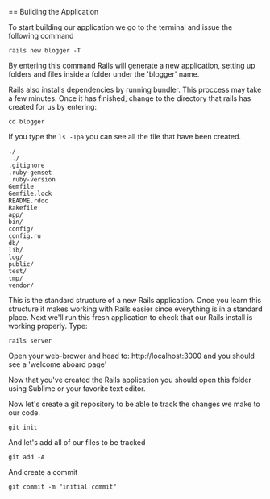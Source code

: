 == Building the Application

To start building our application we go to the terminal and issue the
following command

```console
rails new blogger -T
```

By entering this command Rails will generate a new application, setting
up folders and files inside a folder under the 'blogger' name.

Rails also installs dependencies by running bundler. This proccess may
take a few minutes. Once it has finished, change to the directory that
rails has created for us by entering:

```console
cd blogger
```
If you type the ```ls -1pa``` you can see all the file that have been
created.

```console
./
../
.gitignore
.ruby-gemset
.ruby-version
Gemfile
Gemfile.lock
README.rdoc
Rakefile
app/
bin/
config/
config.ru
db/
lib/
log/
public/
test/
tmp/
vendor/
````

This is the standard structure of a new Rails application. Once you
learn this structure it makes working with Rails easier since everything
is in a standard place. Next we'll run this fresh application to check
that our Rails install is working properly. Type:

```console
rails server
```

Open your web-brower and head to: http://localhost:3000 and you should
see a 'welcome aboard page'

Now that you've created the Rails application you should open this
folder using Sublime or your favorite text editor.

Now let's create a git repository to be able to track the changes we
make to our code.

```console
git init
```

And let's add all of our files to be tracked

```console
git add -A
```

And create a commit

```console
git commit -m "initial commit"
```
